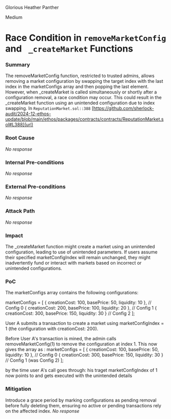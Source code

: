 Glorious Heather Panther

Medium

# Race Condition in `removeMarketConfig` and ` _createMarket` Functions

### Summary

The removeMarketConfig function, restricted to trusted admins, allows removing a market configuration by swapping the target index with the last index in the marketConfigs array and then popping the last element. However, when _createMarket is called simultaneously or shortly after a configuration removal, a race condition may occur. This could result in the _createMarket function using an unintended configuration due to index swapping.  In `ReputationMarket.sol::388`
 [https://github.com/sherlock-audit/2024-12-ethos-update/blob/main/ethos/packages/contracts/contracts/ReputationMarket.sol#L388](url)

### Root Cause

_No response_

### Internal Pre-conditions

_No response_

### External Pre-conditions

_No response_

### Attack Path

_No response_

### Impact

The _createMarket function might create a market using an unintended configuration, leading to use of unintended parameters.
If users assume their specified marketConfigIndex will remain unchanged, they might inadvertently fund or interact with markets based on incorrect or unintended configurations.

### PoC

The marketConfigs array contains the following configurations:

marketConfigs = [
    { creationCost: 100, basePrice: 50, liquidity: 10 }, // Config 0
    { creationCost: 200, basePrice: 100, liquidity: 20 }, // Config 1
    { creationCost: 300, basePrice: 150, liquidity: 30 }  // Config 2
];

User A submits a transaction to create a market using marketConfigIndex = 1 (the configuration with creationCost: 200).

Before User A's transaction is mined, the admin calls removeMarketConfig(1) to remove the configuration at index 1.
This now gives the array as : marketConfigs = [
    { creationCost: 100, basePrice: 50, liquidity: 10 }, // Config 0
    { creationCost: 300, basePrice: 150, liquidity: 30 } // Config 1 (was Config 2)
];

by the time user A's call goes through:
his traget marketConfigIndex of 1 now points to and gets executed with the unintended details




### Mitigation
Introduce a grace period by marking configurations as pending removal before fully deleting them, ensuring no active or pending transactions rely on the affected index.
_No response_